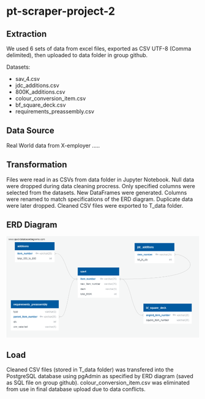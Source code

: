 # pt-scraper-project-2
## Extraction 
We used 6 sets of data from excel files, exported as CSV UTF-8 (Comma delimited), then uploaded to data folder in group github.  

Datasets:
* sav_4.csv
* jdc_additions.csv
* 800K_additions.csv
* colour_conversion_item.csv
* bf_square_deck.csv
* requirements_preassembly.csv

## Data Source
Real World data from X-employer ..... 

## Transformation
Files were read in as CSVs from data folder in Jupyter Notebook. Null data were dropped during data cleaning procress. Only specified columns were selected from the datasets. New DataFrames were generated. Columns were renamed to match specifications of the ERD diagram. Duplicate data were later dropped. Cleaned CSV files were exported to T_data folder. 

## ERD Diagram 
![ERD Diagram](https://github.com/gracedatastudio/pt-scraper-project-2/blob/main/ctork/QuickDBD-SQL_EMP_ERD%20(2).png)

## Load 
Cleaned CSV files (stored in T_data folder) was transfered into the PostgreSQL database using pgAdmin as specified by ERD diagram (saved as SQL file on group github). colour_conversion_item.csv was eliminated from use in final database upload due to data conflicts. 
